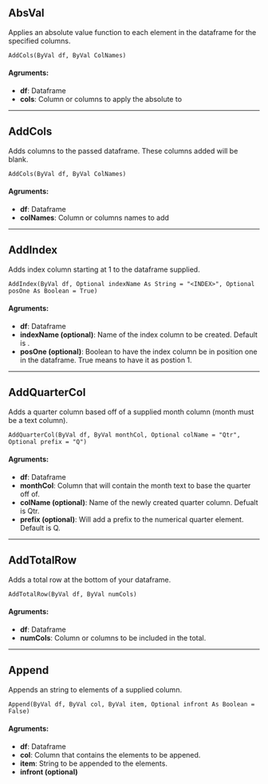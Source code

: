 ## AbsVal
Applies an absolute value function to each element in the dataframe for the specified columns.

```
AddCols(ByVal df, ByVal ColNames)
```

#### Agruments:
- **df**: Dataframe <br/>
- **cols**: Column or columns to apply the absolute to

---

[comment]: <> (==============================================================================)
[comment]: <> (==============================================================================)

## AddCols
Adds columns to the passed dataframe. These columns added will be blank.

```
AddCols(ByVal df, ByVal ColNames)
```

#### Agruments:
- **df**: Dataframe <br/>
- **colNames**: Column or columns names to add

---

[comment]: <> (==============================================================================)
[comment]: <> (==============================================================================)

## AddIndex

Adds index column starting at 1 to the dataframe supplied.

```
AddIndex(ByVal df, Optional indexName As String = "<INDEX>", Optional posOne As Boolean = True)
```

#### Agruments:
- **df**: Dataframe <br/>
- **indexName (optional)**: Name of the index column to be created. Default is <INDEX>. <br/>
- **posOne (optional)**: Boolean to have the index column be in position one in the dataframe. True means to have it as postion 1.

---

[comment]: <> (==============================================================================)
[comment]: <> (==============================================================================)


## AddQuarterCol

Adds a quarter column based off of a supplied month column (month must be a text column).

```
AddQuarterCol(ByVal df, ByVal monthCol, Optional colName = "Qtr", Optional prefix = "Q")
```

#### Agruments:
- **df**: Dataframe <br/>
- **monthCol**: Column that will contain the month text to base the quarter off of. <br/>
- **colName (optional)**: Name of the newly created quarter column. Defualt is Qtr. <br/>
- **prefix (optional)**: Will add a prefix to the numerical quarter element. Default is Q.
  
---

[comment]: <> (==============================================================================)
[comment]: <> (==============================================================================)

## AddTotalRow
Adds a total row at the bottom of your dataframe.

```
AddTotalRow(ByVal df, ByVal numCols)
```

#### Agruments:
- **df**: Dataframe <br/>
- **numCols**: Column or columns to be included in the total. <br/>
  
---

[comment]: <> (==============================================================================)
[comment]: <> (==============================================================================)
## Append
Appends an string to elements of a supplied column.

```
Append(ByVal df, ByVal col, ByVal item, Optional infront As Boolean = False)
```

#### Agruments:
- **df**: Dataframe <br/>
- **col**: Column that contains the elements to be appened. <br/>
- **item**: String to be appended to the elements. <br/>
- **infront (optional)**
  

